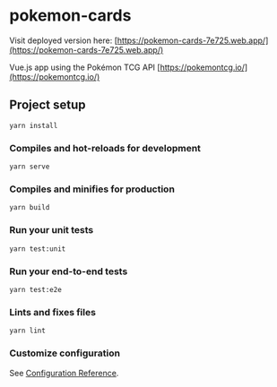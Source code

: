 # pokemon-cards
Visit deployed version here: [https://pokemon-cards-7e725.web.app/](https://pokemon-cards-7e725.web.app/)

Vue.js app using the Pokémon TCG API [https://pokemontcg.io/](https://pokemontcg.io/)

## Project setup
```
yarn install
```

### Compiles and hot-reloads for development
```
yarn serve
```

### Compiles and minifies for production
```
yarn build
```

### Run your unit tests
```
yarn test:unit
```

### Run your end-to-end tests
```
yarn test:e2e
```

### Lints and fixes files
```
yarn lint
```

### Customize configuration
See [Configuration Reference](https://cli.vuejs.org/config/).
